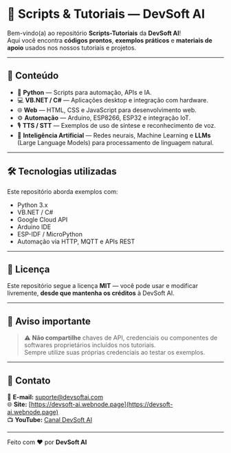 # 🚀 Scripts & Tutoriais — DevSoft AI

Bem-vindo(a) ao repositório **Scripts-Tutoriais** da **DevSoft AI**!  
Aqui você encontra **códigos prontos**, **exemplos práticos** e **materiais de apoio** usados nos nossos tutoriais e projetos.

---

## 📂 Conteúdo
- 🐍 **Python** — Scripts para automação, APIs e IA.
- 💻 **VB.NET / C#** — Aplicações desktop e integração com hardware.
- 🌐 **Web** — HTML, CSS e JavaScript para desenvolvimento web.
- ⚙ **Automação** — Arduino, ESP8266, ESP32 e integração IoT.
- 🎙 **TTS / STT** — Exemplos de uso de síntese e reconhecimento de voz.
- 🧠 **Inteligência Artificial** — Redes neurais, Machine Learning e **LLMs** (Large Language Models) para processamento de linguagem natural.

---

## 🛠 Tecnologias utilizadas
Este repositório aborda exemplos com:
- Python 3.x
- VB.NET / C#
- Google Cloud API
- Arduino IDE
- ESP-IDF / MicroPython
- Automação via HTTP, MQTT e APIs REST

---

## 📜 Licença
Este repositório segue a licença **MIT** — você pode usar e modificar livremente, **desde que mantenha os créditos** à DevSoft AI.

---

## 📢 Aviso importante
> ⚠ **Não compartilhe** chaves de API, credenciais ou componentes de softwares proprietários incluídos nos tutoriais.  
> Sempre utilize suas próprias credenciais ao testar os exemplos.

---

## 💬 Contato
📧 **E-mail:** suporte@devsoftai.com  
🌐 **Site:** [https://devsoft-ai.webnode.page](https://devsoft-ai.webnode.page)  
📺 **YouTube:** [Canal DevSoft AI](youtube.com/channel/UCkDfVgU_3JG1UBmFTOVIRdg/)  

---

Feito com ❤️ por **DevSoft AI**
